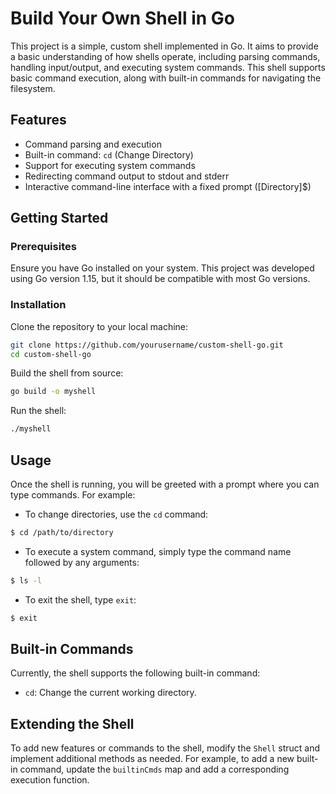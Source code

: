 # Build Your Own Shell in Go

This project is a simple, custom shell implemented in Go. It aims to provide a basic understanding of how shells operate, including parsing commands, handling input/output, and executing system commands. This shell supports basic command execution, along with built-in commands for navigating the filesystem.

## Features

- Command parsing and execution
- Built-in command: `cd` (Change Directory)
- Support for executing system commands
- Redirecting command output to stdout and stderr
- Interactive command-line interface with a fixed prompt ([Directory]$)

## Getting Started

### Prerequisites

Ensure you have Go installed on your system. This project was developed using Go version 1.15, but it should be compatible with most Go versions.

### Installation

Clone the repository to your local machine:

```bash
git clone https://github.com/yourusername/custom-shell-go.git
cd custom-shell-go
```

Build the shell from source:

```bash
go build -o myshell
```

Run the shell:

```bash
./myshell
```

## Usage

Once the shell is running, you will be greeted with a prompt where you can type commands. For example:

- To change directories, use the `cd` command:

```bash
$ cd /path/to/directory
```

- To execute a system command, simply type the command name followed by any arguments:

```bash
$ ls -l
```

- To exit the shell, type `exit`:

```bash
$ exit
```

## Built-in Commands

Currently, the shell supports the following built-in command:

- `cd`: Change the current working directory.

## Extending the Shell

To add new features or commands to the shell, modify the `Shell` struct and implement additional methods as needed. For example, to add a new built-in command, update the `builtinCmds` map and add a corresponding execution function.

